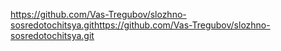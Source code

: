 https://github.com/Vas-Tregubov/slozhno-sosredotochitsya.githttps://github.com/Vas-Tregubov/slozhno-sosredotochitsya.git